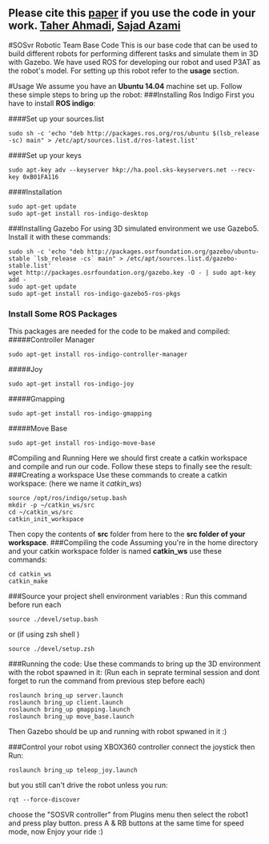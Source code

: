Please cite this [paper](http://www.robocup2016.org/media/symposium/Team-Description-Papers/RescueSimulation/Virtual-Robot-Competition/RoboCup_2016_RescueS_Virtual_TDP_SOS.pdf) if you use the code in your work.
[Taher Ahmadi](https://ceit.aut.ac.ir/~taher), [Sajad Azami](https://ceit.aut.ac.ir/~azami)
---  

#SOSvr Robotic Team Base Code
This is our base code that can be used to build different robots for performing different tasks and simulate them in 3D with Gazebo. We have used ROS for developing our robot and used P3AT as the robot's model.
For setting up this robot refer to the **usage** section.

#Usage
We assume you have an **Ubuntu 14.04** machine set up. Follow these simple steps to bring up the robot: 
###Installing Ros Indigo
First you have to install **ROS indigo**:

####Set up your sources.list
```
sudo sh -c 'echo "deb http://packages.ros.org/ros/ubuntu $(lsb_release -sc) main" > /etc/apt/sources.list.d/ros-latest.list'
```
####Set up your keys
```
sudo apt-key adv --keyserver hkp://ha.pool.sks-keyservers.net --recv-key 0xB01FA116
```
####Installation
```
sudo apt-get update
sudo apt-get install ros-indigo-desktop
```
###Installing Gazebo
For using 3D simulated environment we use Gazebo5. Install it with these commands:
```
sudo sh -c 'echo "deb http://packages.osrfoundation.org/gazebo/ubuntu-stable `lsb_release -cs` main" > /etc/apt/sources.list.d/gazebo-stable.list'
wget http://packages.osrfoundation.org/gazebo.key -O - | sudo apt-key add -
sudo apt-get update
sudo apt-get install ros-indigo-gazebo5-ros-pkgs
``` 
### Install Some ROS Packages
This packages are needed for the code to be maked and compiled:
#####Controller Manager
```
sudo apt-get install ros-indigo-controller-manager 
```
#####Joy
```
sudo apt-get install ros-indigo-joy
```
#####Gmapping
```
sudo apt-get install ros-indigo-gmapping
```
#####Move Base
```
sudo apt-get install ros-indigo-move-base
```
#Compiling and Running 
Here we should first create a catkin workspace and compile and run our code. Follow these steps to finally see the result:
###Creating a workspace
Use these commands to create a catkin workspace: (here we name it *catkin_ws*)  
```
source /opt/ros/indigo/setup.bash
mkdir -p ~/catkin_ws/src
cd ~/catkin_ws/src
catkin_init_workspace
```
Then copy the contents of **src** folder from here to the **src folder of your workspace**.
###Compiling the code
Assuming you're in the home directory and your catkin workspace folder is named **catkin_ws** use these commands:
```
cd catkin_ws
catkin_make
``` 
###Source your project shell environment variables :
Run this command before run each 
```
source ./devel/setup.bash
```
or (if using zsh shell )
```
source ./devel/setup.zsh
```


###Running the code:
Use these commands to bring up the 3D environment with the robot spawned in it:
(Run each in seprate terminal session and dont forget to run the command from previous step before each)
```
roslaunch bring_up server.launch
roslaunch bring_up client.launch
roslaunch bring_up gmapping.launch
roslaunch bring_up move_base.launch

```
Then Gazebo should be up and running with robot spwaned in it :)

###Control your robot using XBOX360 controller
connect the joystick then Run:
```
roslaunch bring_up teleop_joy.launch
```
but you still can't drive the robot unless you run:
```
rqt --force-discover
```
choose the "SOSVR controller" from Plugins menu then select the robot1 and press play button.
press A & RB buttons at the same time for speed mode, now Enjoy your ride :)
